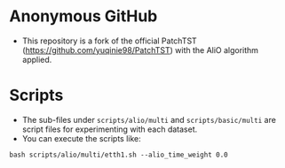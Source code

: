 # Anonymous GitHub
* This repository is a fork of the official PatchTST (https://github.com/yuqinie98/PatchTST) with the AliO algorithm applied.

# Scripts
* The sub-files under `scripts/alio/multi` and `scripts/basic/multi` are script files for experimenting with each dataset.
* You can execute the scripts like:
```
bash scripts/alio/multi/etth1.sh --alio_time_weight 0.0
```